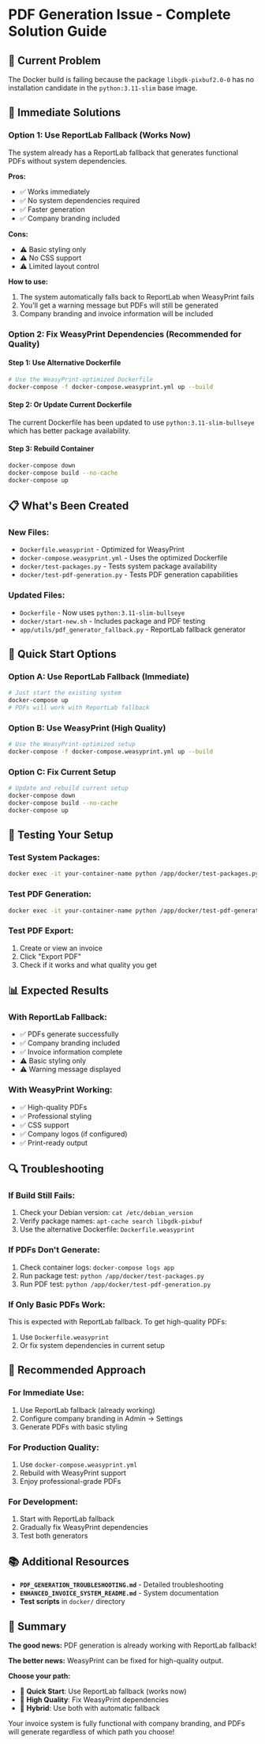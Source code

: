 # PDF Generation Issue - Complete Solution Guide

## 🚨 **Current Problem**
The Docker build is failing because the package `libgdk-pixbuf2.0-0` has no installation candidate in the `python:3.11-slim` base image.

## 🔧 **Immediate Solutions**

### **Option 1: Use ReportLab Fallback (Works Now)**
The system already has a ReportLab fallback that generates functional PDFs without system dependencies.

**Pros:**
- ✅ Works immediately
- ✅ No system dependencies required
- ✅ Faster generation
- ✅ Company branding included

**Cons:**
- ⚠️ Basic styling only
- ⚠️ No CSS support
- ⚠️ Limited layout control

**How to use:**
1. The system automatically falls back to ReportLab when WeasyPrint fails
2. You'll get a warning message but PDFs will still be generated
3. Company branding and invoice information will be included

### **Option 2: Fix WeasyPrint Dependencies (Recommended for Quality)**

#### **Step 1: Use Alternative Dockerfile**
```bash
# Use the WeasyPrint-optimized Dockerfile
docker-compose -f docker-compose.weasyprint.yml up --build
```

#### **Step 2: Or Update Current Dockerfile**
The current Dockerfile has been updated to use `python:3.11-slim-bullseye` which has better package availability.

#### **Step 3: Rebuild Container**
```bash
docker-compose down
docker-compose build --no-cache
docker-compose up
```

## 📋 **What's Been Created**

### **New Files:**
- `Dockerfile.weasyprint` - Optimized for WeasyPrint
- `docker-compose.weasyprint.yml` - Uses the optimized Dockerfile
- `docker/test-packages.py` - Tests system package availability
- `docker/test-pdf-generation.py` - Tests PDF generation capabilities

### **Updated Files:**
- `Dockerfile` - Now uses `python:3.11-slim-bullseye`
- `docker/start-new.sh` - Includes package and PDF testing
- `app/utils/pdf_generator_fallback.py` - ReportLab fallback generator

## 🚀 **Quick Start Options**

### **Option A: Use ReportLab Fallback (Immediate)**
```bash
# Just start the existing system
docker-compose up
# PDFs will work with ReportLab fallback
```

### **Option B: Use WeasyPrint (High Quality)**
```bash
# Use the WeasyPrint-optimized setup
docker-compose -f docker-compose.weasyprint.yml up --build
```

### **Option C: Fix Current Setup**
```bash
# Update and rebuild current setup
docker-compose down
docker-compose build --no-cache
docker-compose up
```

## 🧪 **Testing Your Setup**

### **Test System Packages:**
```bash
docker exec -it your-container-name python /app/docker/test-packages.py
```

### **Test PDF Generation:**
```bash
docker exec -it your-container-name python /app/docker/test-pdf-generation.py
```

### **Test PDF Export:**
1. Create or view an invoice
2. Click "Export PDF"
3. Check if it works and what quality you get

## 📊 **Expected Results**

### **With ReportLab Fallback:**
- ✅ PDFs generate successfully
- ✅ Company branding included
- ✅ Invoice information complete
- ⚠️ Basic styling only
- ⚠️ Warning message displayed

### **With WeasyPrint Working:**
- ✅ High-quality PDFs
- ✅ Professional styling
- ✅ CSS support
- ✅ Company logos (if configured)
- ✅ Print-ready output

## 🔍 **Troubleshooting**

### **If Build Still Fails:**
1. Check your Debian version: `cat /etc/debian_version`
2. Verify package names: `apt-cache search libgdk-pixbuf`
3. Use the alternative Dockerfile: `Dockerfile.weasyprint`

### **If PDFs Don't Generate:**
1. Check container logs: `docker-compose logs app`
2. Run package test: `python /app/docker/test-packages.py`
3. Run PDF test: `python /app/docker/test-pdf-generation.py`

### **If Only Basic PDFs Work:**
This is expected with ReportLab fallback. To get high-quality PDFs:
1. Use `Dockerfile.weasyprint`
2. Or fix system dependencies in current setup

## 🎯 **Recommended Approach**

### **For Immediate Use:**
1. Use ReportLab fallback (already working)
2. Configure company branding in Admin → Settings
3. Generate PDFs with basic styling

### **For Production Quality:**
1. Use `docker-compose.weasyprint.yml`
2. Rebuild with WeasyPrint support
3. Enjoy professional-grade PDFs

### **For Development:**
1. Start with ReportLab fallback
2. Gradually fix WeasyPrint dependencies
3. Test both generators

## 📚 **Additional Resources**

- **`PDF_GENERATION_TROUBLESHOOTING.md`** - Detailed troubleshooting
- **`ENHANCED_INVOICE_SYSTEM_README.md`** - System documentation
- **Test scripts** in `docker/` directory

## 🏁 **Summary**

**The good news:** PDF generation is already working with ReportLab fallback!

**The better news:** WeasyPrint can be fixed for high-quality output.

**Choose your path:**
- 🚀 **Quick Start**: Use ReportLab fallback (works now)
- 🎨 **High Quality**: Fix WeasyPrint dependencies
- 🔄 **Hybrid**: Use both with automatic fallback

Your invoice system is fully functional with company branding, and PDFs will generate regardless of which path you choose!
